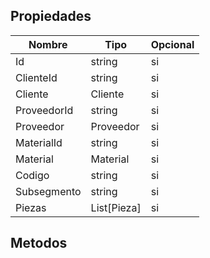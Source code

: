 ## Propiedades

|Nombre|Tipo|Opcional|
|---|---|---|
|Id|string|si|
|ClienteId|string|si|
|Cliente|Cliente|si|
|ProveedorId|string|si|
|Proveedor|Proveedor|si|
|MaterialId|string|si|
|Material|Material|si|
|Codigo|string|si|
|Subsegmento|string|si|
|Piezas|List[Pieza]|si|

## Metodos
